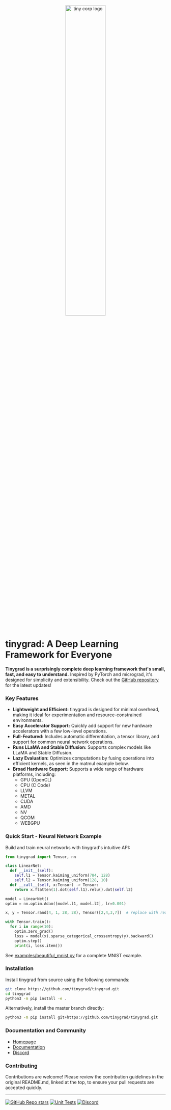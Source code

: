 <div align="center">

<picture>
  <source media="(prefers-color-scheme: light)" srcset="/docs/logo_tiny_light.svg">
  <img alt="tiny corp logo" src="/docs/logo_tiny_dark.svg" width="50%" height="50%">
</picture>

</div>

# tinygrad: A Deep Learning Framework for Everyone

**Tinygrad is a surprisingly complete deep learning framework that's small, fast, and easy to understand.** Inspired by PyTorch and micrograd, it's designed for simplicity and extensibility. Check out the [GitHub repository](https://github.com/tinygrad/tinygrad) for the latest updates!

### Key Features

*   **Lightweight and Efficient:** tinygrad is designed for minimal overhead, making it ideal for experimentation and resource-constrained environments.
*   **Easy Accelerator Support:** Quickly add support for new hardware accelerators with a few low-level operations.
*   **Full-Featured:** Includes automatic differentiation, a tensor library, and support for common neural network operations.
*   **Runs LLaMA and Stable Diffusion:** Supports complex models like LLaMA and Stable Diffusion.
*   **Lazy Evaluation:** Optimizes computations by fusing operations into efficient kernels, as seen in the matmul example below.
*   **Broad Hardware Support:** Supports a wide range of hardware platforms, including:
    *   GPU (OpenCL)
    *   CPU (C Code)
    *   LLVM
    *   METAL
    *   CUDA
    *   AMD
    *   NV
    *   QCOM
    *   WEBGPU

### Quick Start - Neural Network Example

Build and train neural networks with tinygrad's intuitive API:

```python
from tinygrad import Tensor, nn

class LinearNet:
  def __init__(self):
    self.l1 = Tensor.kaiming_uniform(784, 128)
    self.l2 = Tensor.kaiming_uniform(128, 10)
  def __call__(self, x:Tensor) -> Tensor:
    return x.flatten(1).dot(self.l1).relu().dot(self.l2)

model = LinearNet()
optim = nn.optim.Adam([model.l1, model.l2], lr=0.001)

x, y = Tensor.rand(4, 1, 28, 28), Tensor([2,4,3,7])  # replace with real mnist dataloader

with Tensor.train():
  for i in range(10):
    optim.zero_grad()
    loss = model(x).sparse_categorical_crossentropy(y).backward()
    optim.step()
    print(i, loss.item())
```

See [examples/beautiful_mnist.py](examples/beautiful_mnist.py) for a complete MNIST example.

### Installation

Install tinygrad from source using the following commands:

```sh
git clone https://github.com/tinygrad/tinygrad.git
cd tinygrad
python3 -m pip install -e .
```

Alternatively, install the master branch directly:

```sh
python3 -m pip install git+https://github.com/tinygrad/tinygrad.git
```

### Documentation and Community

*   [Homepage](https://github.com/tinygrad/tinygrad)
*   [Documentation](https://docs.tinygrad.org/)
*   [Discord](https://discord.gg/ZjZadyC7PK)

### Contributing

Contributions are welcome!  Please review the contribution guidelines in the original README.md, linked at the top, to ensure your pull requests are accepted quickly.

---

[![GitHub Repo stars](https://img.shields.io/github/stars/tinygrad/tinygrad)](https://github.com/tinygrad/tinygrad/stargazers)
[![Unit Tests](https://github.com/tinygrad/tinygrad/actions/workflows/test.yml/badge.svg)](https://github.com/tinygrad/tinygrad/actions/workflows/test.yml)
[![Discord](https://img.shields.io/discord/1068976834382925865)](https://discord.gg/ZjZadyC7PK)